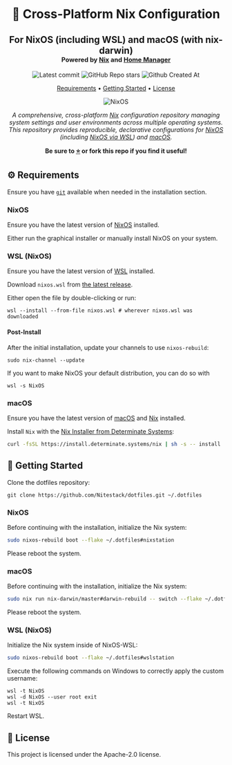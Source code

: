 <div align="center">
<h1>
  📂 Cross-Platform Nix Configuration
</h1>
<h2>
  For NixOS (including WSL) and macOS (with nix-darwin)
  <br/>
  <sup>
    <sub>Powered by <a href="https://nixos.org" target="_blank">Nix</a> and <a href="https://nix-community.github.io/home-manager" target="_blank">Home Manager</a></sub>
  </sup>
</h2>

![Latest commit](https://img.shields.io/github/last-commit/Nitestack/dotfiles?style=for-the-badge)
![GitHub Repo stars](https://img.shields.io/github/stars/Nitestack/dotfiles?style=for-the-badge)
![Github Created At](https://img.shields.io/github/created-at/Nitestack/dotfiles?style=for-the-badge)

[Requirements](#️-requirements) • [Getting Started](#-getting-started) • [License](#-license)

![NixOS](https://github.com/user-attachments/assets/9a244fe9-b5a2-415d-9414-c246b36f51e7)

_A comprehensive, cross-platform [Nix](https://nixos.org) configuration repository managing system settings and user environments across multiple operating systems. This repository provides reproducible, declarative configurations for [NixOS](https://nixos.org) (including [NixOS via WSL](https://nix-community.github.io/NixOS-WSL)) and [macOS](https://apple.com/macos)._

<p>
  <strong>Be sure to <a href="#" title="star">⭐️</a> or fork this repo if you find it useful!</strong>
</p>
</div>

## ⚙️ Requirements

Ensure you have [`git`](https://git-scm.com) available when needed in the installation section.

### NixOS

Ensure you have the latest version of [NixOS](https://nixos.org/download) installed.

Either run the graphical installer or manually install NixOS on your system.

### WSL (NixOS)

Ensure you have the latest version of [WSL](https://learn.microsoft.com/windows/wsl) installed.

Download `nixos.wsl` from [the latest release](https://github.com/nix-community/NixOS-WSL/releases/latest).

Either open the file by double-clicking or run:

```nu
wsl --install --from-file nixos.wsl # wherever nixos.wsl was downloaded
```

#### Post-Install

After the initial installation, update your channels to use `nixos-rebuild`:

```nu
sudo nix-channel --update
```

If you want to make NixOS your default distribution, you can do so with

```nu
wsl -s NixOS
```

### macOS

Ensure you have the latest version of [macOS](https://apple.com/macos) and [Nix](https://nixos.org) installed.

Install `Nix` with the [Nix Installer from Determinate Systems](https://determinate.systems):

```sh
curl -fsSL https://install.determinate.systems/nix | sh -s -- install
```

## 🏁 Getting Started

Clone the dotfiles repository:

```nu
git clone https://github.com/Nitestack/dotfiles.git ~/.dotfiles
```

### NixOS

Before continuing with the installation, initialize the Nix system:

```sh
sudo nixos-rebuild boot --flake ~/.dotfiles#nixstation
```

Please reboot the system.

### macOS

Before continuing with the installation, initialize the Nix system:

```sh
sudo nix run nix-darwin/master#darwin-rebuild -- switch --flake ~/.dotfiles#macstation
```

Please reboot the system.

### WSL (NixOS)

Initialize the Nix system inside of NixOS-WSL:

```sh
sudo nixos-rebuild boot --flake ~/.dotfiles#wslstation
```

Execute the following commands on Windows to correctly apply the custom username:

```nu
wsl -t NixOS
wsl -d NixOS --user root exit
wsl -t NixOS
```

Restart WSL.

## 📝 License

This project is licensed under the Apache-2.0 license.
